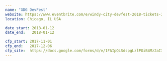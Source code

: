```yaml
---
name: "GDG DevFest"
website: https://www.eventbrite.com/e/windy-city-devfest-2018-tickets-39243027953
location: Chicago, IL USA

date_start: 2018-01-12
date_end:   2018-01-12

cfp_start: 2017-11-01
cfp_end:   2017-12-06 
cfp_site:  https://docs.google.com/forms/d/e/1FAIpQLSdspgLzlPOiB4Mz2aI3t--iVfTR-1nUUB0qmCVkSXZhh86eWw/viewform
---
```

